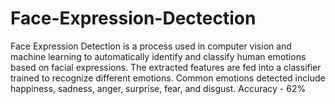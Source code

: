 # Face-Expression-Dectection
Face Expression Detection is a process used in computer vision and machine learning to automatically identify and classify human emotions based on facial expressions. The extracted features are fed into a classifier trained to recognize different emotions. Common emotions detected include happiness, sadness, anger, surprise, fear, and disgust.
Accuracy - 62%
